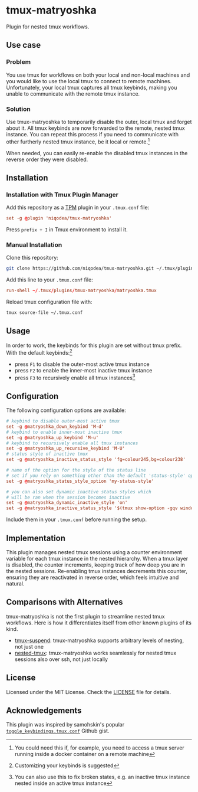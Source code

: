 # tmux-matryoshka

Plugin for nested tmux workflows.

## Use case

### Problem

You use tmux for workflows on both your local and non-local machines and you would like to use the local tmux to connect to remote machines. Unfortunately, your local tmux captures all tmux keybinds, making you unable to communicate with the remote tmux instance.

### Solution

Use tmux-matryoshka to temporarily disable the outer, local tmux and forget about it. All tmux keybinds are now forwarded to the remote, nested tmux instance. You can repeat this process if you need to communicate with other furtherly nested tmux instance, be it local or remote.[^1]

When needed, you can easily re-enable the disabled tmux instances in the reverse order they were disabled.

## Installation

### Installation with Tmux Plugin Manager

Add this repository as a [TPM](https://github.com/tmux-plugins/tpm) plugin in your `.tmux.conf` file:

```conf
set -g @plugin 'niqodea/tmux-matryoshka'
```

Press `prefix + I` in Tmux environment to install it.

### Manual Installation

Clone this repository:

```bash
git clone https://github.com/niqodea/tmux-matryoshka.git ~/.tmux/plugins/tmux-matryoshka
```

Add this line to your `.tmux.conf` file:

```conf
run-shell ~/.tmux/plugins/tmux-matryoshka/matryoshka.tmux
```

Reload tmux configuration file with:

```sh
tmux source-file ~/.tmux.conf
```

## Usage

In order to work, the keybinds for this plugin are set without tmux prefix. With the default keybinds:[^2]

- press `F1` to disable the outer-most active tmux instance
- press `F2` to enable the inner-most inactive tmux instance
- press `F3` to recursively enable all tmux instances[^3]

## Configuration

The following configuration options are available:

```conf
# keybind to disable outer-most active tmux
set -g @matryoshka_down_keybind 'M-d'
# keybind to enable inner-most inactive tmux
set -g @matryoshka_up_keybind 'M-u'
# keybind to recursively enable all tmux instances
set -g @matryoshka_up_recursive_keybind 'M-U'
# status style of inactive tmux
set -g @matryoshka_inactive_status_style 'fg=colour245,bg=colour238'

# name of the option for the style of the status line
# set if you rely on something other than the default 'status-style' option for it
set -g @matryoshka_status_style_option 'my-status-style'

# you can also set dynamic inactive status styles which
# will be ran when the session becomes inactive
set -g @matryoshka_dynamic_inactive_style 'on'
set -g @matryoshka_inactive_status_style '$(tmux show-option -gqv window-status-format)'
```

Include them in your `.tmux.conf` before running the setup.

## Implementation

This plugin manages nested tmux sessions using a counter environment variable for each tmux instance in the nested hierarchy. When a tmux layer is disabled, the counter increments, keeping track of how deep you are in the nested sessions. Re-enabling tmux instances decrements this counter, ensuring they are reactivated in reverse order, which feels intuitive and natural.

## Comparisons with Alternatives

tmux-matryoshka is not the first plugin to streamline nested tmux workflows.
Here is how it differentiates itself from other known plugins of its kind.

* [tmux-suspend](https://github.com/MunifTanjim/tmux-suspend): tmux-matryoshka supports arbitrary levels of nesting, not just one
* [nested-tmux](https://github.com/aleclearmind/nested-tmux): tmux-matryoshka works seamlessly for nested tmux sessions also over ssh, not just locally

## License

Licensed under the MIT License. Check the [LICENSE](./LICENSE) file for details.

## Acknowledgements

This plugin was inspired by samohskin's popular [`toggle_keybindings.tmux.conf`](https://gist.github.com/samoshkin/05e65f7f1c9b55d3fc7690b59d678734) Github gist.


[^1]: You could need this if, for example, you need to access a tmux server running inside a docker container on a remote machine
[^2]: Customizing your keybinds is suggested
[^3]: You can also use this to fix broken states, e.g. an inactive tmux instance nested inside an active tmux instance
